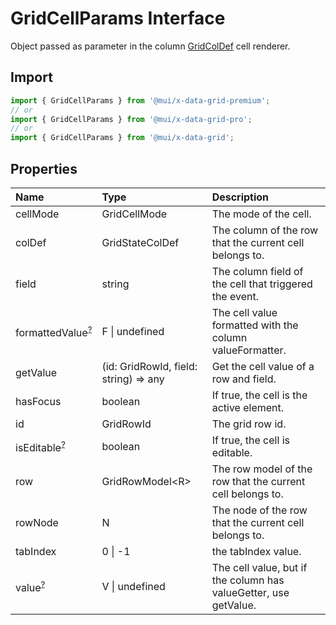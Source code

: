 # GridCellParams Interface

<p class="description">Object passed as parameter in the column <a href="/x/api/data-grid/grid-col-def/">GridColDef</a> cell renderer.</p>

## Import

```js
import { GridCellParams } from '@mui/x-data-grid-premium';
// or
import { GridCellParams } from '@mui/x-data-grid-pro';
// or
import { GridCellParams } from '@mui/x-data-grid';
```

## Properties

| Name                                                                                             | Type                                                                    | Description                                                      |
| :----------------------------------------------------------------------------------------------- | :---------------------------------------------------------------------- | :--------------------------------------------------------------- |
| <span class="prop-name">cellMode</span>                                                          | <span class="prop-type">GridCellMode</span>                             | The mode of the cell.                                            |
| <span class="prop-name">colDef</span>                                                            | <span class="prop-type">GridStateColDef</span>                          | The column of the row that the current cell belongs to.          |
| <span class="prop-name">field</span>                                                             | <span class="prop-type">string</span>                                   | The column field of the cell that triggered the event.           |
| <span class="prop-name optional">formattedValue<sup><abbr title="optional">?</abbr></sup></span> | <span class="prop-type">F \| undefined</span>                           | The cell value formatted with the column valueFormatter.         |
| <span class="prop-name">getValue</span>                                                          | <span class="prop-type">(id: GridRowId, field: string) =&gt; any</span> | Get the cell value of a row and field.                           |
| <span class="prop-name">hasFocus</span>                                                          | <span class="prop-type">boolean</span>                                  | If true, the cell is the active element.                         |
| <span class="prop-name">id</span>                                                                | <span class="prop-type">GridRowId</span>                                | The grid row id.                                                 |
| <span class="prop-name optional">isEditable<sup><abbr title="optional">?</abbr></sup></span>     | <span class="prop-type">boolean</span>                                  | If true, the cell is editable.                                   |
| <span class="prop-name">row</span>                                                               | <span class="prop-type">GridRowModel&lt;R&gt;</span>                    | The row model of the row that the current cell belongs to.       |
| <span class="prop-name">rowNode</span>                                                           | <span class="prop-type">N</span>                                        | The node of the row that the current cell belongs to.            |
| <span class="prop-name">tabIndex</span>                                                          | <span class="prop-type">0 \| -1</span>                                  | the tabIndex value.                                              |
| <span class="prop-name optional">value<sup><abbr title="optional">?</abbr></sup></span>          | <span class="prop-type">V \| undefined</span>                           | The cell value, but if the column has valueGetter, use getValue. |
